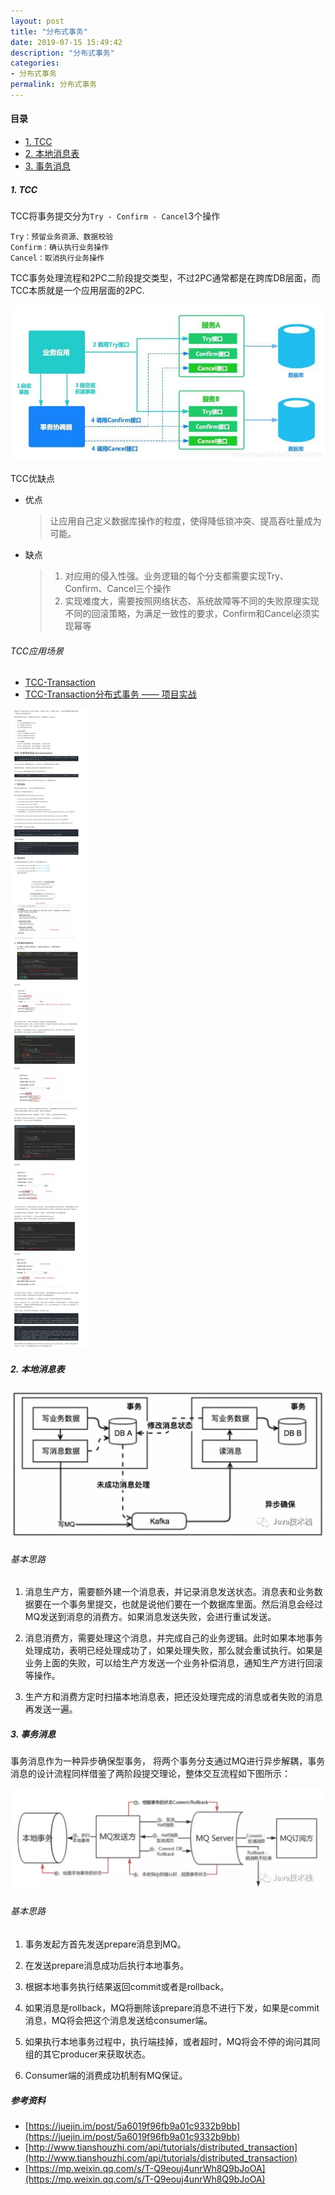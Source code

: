 ```yaml
---
layout: post
title: "分布式事务"
date: 2019-07-15 15:49:42
description: "分布式事务"
categories:
- 分布式事务
permalink: 分布式事务
---
```


#### 目录
* [1. TCC](#1-tcc)
* [2. 本地消息表](#2-本地消息表)
* [3. 事务消息](#3-事务消息)

##### 1. TCC

TCC将事务提交分为`Try - Confirm - Cancel`3个操作

```vim
Try：预留业务资源、数据校验
Confirm：确认执行业务操作
Cancel：取消执行业务操作
```

TCC事务处理流程和2PC二阶段提交类型，不过2PC通常都是在跨库DB层面，而TCC本质就是一个应用层面的2PC.

![](/assets/img/TCC原理图.png)

TCC优缺点
- 优点
  > 让应用自己定义数据库操作的粒度，使得降低锁冲突、提高吞吐量成为可能。

- 缺点
  > 1) 对应用的侵入性强。业务逻辑的每个分支都需要实现Try、Confirm、Cancel三个操作  
  > 2) 实现难度大，需要按照网络状态、系统故障等不同的失败原理实现不同的回滚策略，为满足一致性的要求，Confirm和Cancel必须实现幂等

###### TCC应用场景
* [TCC-Transaction](https://github.com/changmingxie/tcc-transaction)
* [TCC-Transaction分布式事务 —— 项目实战](http://www.pianshen.com/article/316062375/)

![](/assets/img/TCC应用场景.jpg)

##### 2. 本地消息表

![](/assets/img/分布式事务之本地消息表.png)

###### 基本思路
1. 消息生产方，需要额外建一个消息表，并记录消息发送状态。消息表和业务数据要在一个事务里提交，也就是说他们要在一个数据库里面。然后消息会经过MQ发送到消息的消费方。如果消息发送失败，会进行重试发送。  

2. 消息消费方，需要处理这个消息，并完成自己的业务逻辑。此时如果本地事务处理成功，表明已经处理成功了，如果处理失败，那么就会重试执行。如果是业务上面的失败，可以给生产方发送一个业务补偿消息，通知生产方进行回滚等操作。

3. 生产方和消费方定时扫描本地消息表，把还没处理完成的消息或者失败的消息再发送一遍。


##### 3. 事务消息
事务消息作为一种异步确保型事务， 将两个事务分支通过MQ进行异步解耦，事务消息的设计流程同样借鉴了两阶段提交理论，整体交互流程如下图所示：

![](/assets/img/分布式事务之事务消息.png)

###### 基本思路
1. 事务发起方首先发送prepare消息到MQ。

2. 在发送prepare消息成功后执行本地事务。

3. 根据本地事务执行结果返回commit或者是rollback。

4. 如果消息是rollback，MQ将删除该prepare消息不进行下发，如果是commit消息，MQ将会把这个消息发送给consumer端。

5. 如果执行本地事务过程中，执行端挂掉，或者超时，MQ将会不停的询问其同组的其它producer来获取状态。

6. Consumer端的消费成功机制有MQ保证。

##### 参考资料
* [https://juejin.im/post/5a6019f96fb9a01c9332b9bb](https://juejin.im/post/5a6019f96fb9a01c9332b9bb)
* [http://www.tianshouzhi.com/api/tutorials/distributed_transaction](http://www.tianshouzhi.com/api/tutorials/distributed_transaction)
* [https://mp.weixin.qq.com/s/T-Q9eouj4unrWh8Q9bJoOA](https://mp.weixin.qq.com/s/T-Q9eouj4unrWh8Q9bJoOA)
